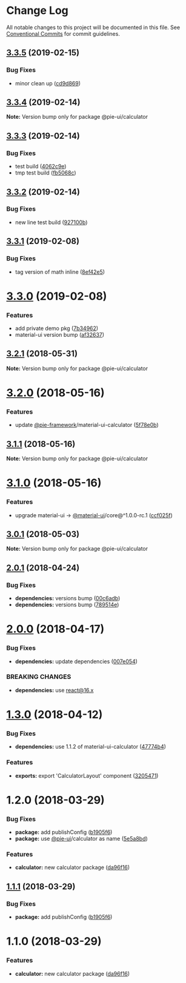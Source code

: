 # Change Log

All notable changes to this project will be documented in this file.
See [Conventional Commits](https://conventionalcommits.org) for commit guidelines.

## [3.3.5](https://github.com/pie-framework/pie-ui/compare/@pie-ui/calculator@3.3.4...@pie-ui/calculator@3.3.5) (2019-02-15)


### Bug Fixes

* minor clean up ([cd9d869](https://github.com/pie-framework/pie-ui/commit/cd9d869))





## [3.3.4](https://github.com/pie-framework/pie-ui/compare/@pie-ui/calculator@3.3.3...@pie-ui/calculator@3.3.4) (2019-02-14)

**Note:** Version bump only for package @pie-ui/calculator





## [3.3.3](https://github.com/pie-framework/pie-ui/compare/@pie-ui/calculator@3.3.2...@pie-ui/calculator@3.3.3) (2019-02-14)


### Bug Fixes

* test build ([4062c9e](https://github.com/pie-framework/pie-ui/commit/4062c9e))
* tmp test build ([fb5068c](https://github.com/pie-framework/pie-ui/commit/fb5068c))





## [3.3.2](https://github.com/pie-framework/pie-ui/compare/@pie-ui/calculator@3.3.1...@pie-ui/calculator@3.3.2) (2019-02-14)


### Bug Fixes

* new line test build ([927100b](https://github.com/pie-framework/pie-ui/commit/927100b))





## [3.3.1](https://github.com/pie-framework/pie-ui/compare/@pie-ui/calculator@3.3.0...@pie-ui/calculator@3.3.1) (2019-02-08)


### Bug Fixes

* tag version of math inline ([8ef42e5](https://github.com/pie-framework/pie-ui/commit/8ef42e5))





# [3.3.0](https://github.com/pie-framework/pie-ui/compare/@pie-ui/calculator@3.2.1...@pie-ui/calculator@3.3.0) (2019-02-08)


### Features

* add private demo pkg ([7b34962](https://github.com/pie-framework/pie-ui/commit/7b34962))
* material-ui version bump ([af32637](https://github.com/pie-framework/pie-ui/commit/af32637))





<a name="3.2.1"></a>
## [3.2.1](https://github.com/pie-framework/pie-ui/compare/@pie-ui/calculator@3.2.0...@pie-ui/calculator@3.2.1) (2018-05-31)




**Note:** Version bump only for package @pie-ui/calculator

<a name="3.2.0"></a>
# [3.2.0](https://github.com/pie-framework/pie-ui/compare/@pie-ui/calculator@3.1.1...@pie-ui/calculator@3.2.0) (2018-05-16)


### Features

* update [@pie-framework](https://github.com/pie-framework)/material-ui-calculator ([5f78e0b](https://github.com/pie-framework/pie-ui/commit/5f78e0b))




<a name="3.1.1"></a>
## [3.1.1](https://github.com/pie-framework/pie-ui/compare/@pie-ui/calculator@3.1.0...@pie-ui/calculator@3.1.1) (2018-05-16)




**Note:** Version bump only for package @pie-ui/calculator

<a name="3.1.0"></a>
# [3.1.0](https://github.com/pie-framework/pie-ui/compare/@pie-ui/calculator@3.0.1...@pie-ui/calculator@3.1.0) (2018-05-16)


### Features

* upgrade material-ui -> [@material-ui](https://github.com/material-ui)/core@^1.0.0-rc.1 ([ccf025f](https://github.com/pie-framework/pie-ui/commit/ccf025f))




<a name="3.0.1"></a>
## [3.0.1](https://github.com/pie-framework/pie-ui/compare/@pie-ui/calculator@3.0.0...@pie-ui/calculator@3.0.1) (2018-05-03)




**Note:** Version bump only for package @pie-ui/calculator

<a name="2.0.1"></a>
## [2.0.1](https://github.com/pie-framework/pie-ui/compare/@pie-ui/calculator@2.0.0...@pie-ui/calculator@2.0.1) (2018-04-24)


### Bug Fixes

* **dependencies:** versions bump ([00c6adb](https://github.com/pie-framework/pie-ui/commit/00c6adb))
* **dependencies:** versions bump ([789514e](https://github.com/pie-framework/pie-ui/commit/789514e))




<a name="2.0.0"></a>
# [2.0.0](https://github.com/pie-framework/pie-ui/compare/@pie-ui/calculator@1.3.0...@pie-ui/calculator@2.0.0) (2018-04-17)


### Bug Fixes

* **dependencies:** update dependencies ([007e054](https://github.com/pie-framework/pie-ui/commit/007e054))


### BREAKING CHANGES

* **dependencies:** use react@16.x




<a name="1.3.0"></a>
# [1.3.0](https://github.com/pie-framework/pie-ui/compare/@pie-ui/calculator@1.2.0...@pie-ui/calculator@1.3.0) (2018-04-12)


### Bug Fixes

* **dependencies:** use 1.1.2 of material-ui-calculator ([47774b4](https://github.com/pie-framework/pie-ui/commit/47774b4))


### Features

* **exports:** export 'CalculatorLayout' component ([3205471](https://github.com/pie-framework/pie-ui/commit/3205471))




<a name="1.2.0"></a>
# 1.2.0 (2018-03-29)


### Bug Fixes

* **package:** add publishConfig ([b1905f6](https://github.com/pie-framework/pie-ui/commit/b1905f6))
* **package:** use [@pie-ui](https://github.com/pie-ui)/calculator as name ([5e5a8bd](https://github.com/pie-framework/pie-ui/commit/5e5a8bd))


### Features

* **calculator:** new calculator package ([da96f16](https://github.com/pie-framework/pie-ui/commit/da96f16))




<a name="1.1.1"></a>
## [1.1.1](https://github.com/pie-framework/pie-ui/compare/@pie-ui/pie-calculator@1.1.0...@pie-ui/pie-calculator@1.1.1) (2018-03-29)


### Bug Fixes

* **package:** add publishConfig ([b1905f6](https://github.com/pie-framework/pie-ui/commit/b1905f6))




<a name="1.1.0"></a>
# 1.1.0 (2018-03-29)


### Features

* **calculator:** new calculator package ([da96f16](https://github.com/pie-framework/pie-ui/commit/da96f16))
